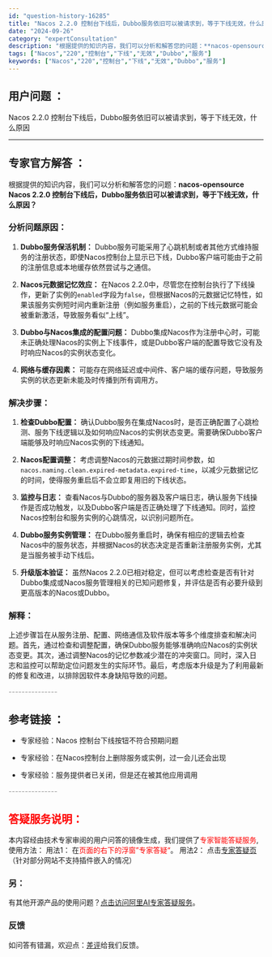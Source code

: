 ```yaml
---
id: "question-history-16285"
title: "Nacos 2.2.0 控制台下线后，Dubbo服务依旧可以被请求到，等于下线无效，什么原因"
date: "2024-09-26"
category: "expertConsultation"
description: "根据提供的知识内容，我们可以分析和解答您的问题：**nacos-opensource Nacos 2.2.0 控制台下线后，Dubbo服务依旧可以被请求到，等于下线无效，什么原因？**### 分析问题原因：1. **Dubbo服务保活机制：** Dubbo服务可能采用了心跳机制或者其他方式维持服务的"
tags: ["Nacos","220","控制台","下线","无效","Dubbo","服务"]
keywords: ["Nacos","220","控制台","下线","无效","Dubbo","服务"]
---
```


## 用户问题 ： 
 Nacos 2.2.0 控制台下线后，Dubbo服务依旧可以被请求到，等于下线无效，什么原因  

---------------
## 专家官方解答 ：

根据提供的知识内容，我们可以分析和解答您的问题：**nacos-opensource Nacos 2.2.0 控制台下线后，Dubbo服务依旧可以被请求到，等于下线无效，什么原因？**

### 分析问题原因：

1. **Dubbo服务保活机制：** Dubbo服务可能采用了心跳机制或者其他方式维持服务的注册状态，即使Nacos控制台上显示已下线，Dubbo客户端可能由于之前的注册信息或本地缓存依然尝试与之通信。

2. **Nacos元数据记忆效应：** 在Nacos 2.2.0中，尽管您在控制台执行了下线操作，更新了实例的`enabled`字段为`false`，但根据Nacos的元数据记忆特性，如果该服务实例短时间内重新注册（例如服务重启），之前的下线元数据可能会被重新激活，导致服务看似“上线”。

3. **Dubbo与Nacos集成的配置问题：** Dubbo集成Nacos作为注册中心时，可能未正确处理Nacos的实例上下线事件，或是Dubbo客户端的配置导致它没有及时响应Nacos的实例状态变化。

4. **网络与缓存因素：** 可能存在网络延迟或中间件、客户端的缓存问题，导致服务实例的状态更新未能及时传播到所有调用方。

### 解决步骤：

1. **检查Dubbo配置：** 确认Dubbo服务在集成Nacos时，是否正确配置了心跳检测、服务下线逻辑以及如何响应Nacos的实例状态变更。需要确保Dubbo客户端能够及时响应Nacos实例的下线通知。

2. **Nacos配置调整：** 考虑调整Nacos的元数据过期时间参数，如`nacos.naming.clean.expired-metadata.expired-time`，以减少元数据记忆的时间，使得服务重启后不会立即复用旧的下线状态。

3. **监控与日志：** 查看Nacos与Dubbo的服务器及客户端日志，确认服务下线操作是否成功触发，以及Dubbo客户端是否正确处理了下线通知。同时，监控Nacos控制台和服务实例的心跳情况，以识别问题所在。

4. **Dubbo服务实例管理：** 在Dubbo服务重启时，确保有相应的逻辑去检查Nacos中的服务状态，并根据Nacos的状态决定是否重新注册服务实例，尤其是当服务被手动下线后。

5. **升级版本验证：** 虽然Nacos 2.2.0已相对稳定，但可以考虑检查是否有针对Dubbo集成或Nacos服务管理相关的已知问题修复，并评估是否有必要升级到更高版本的Nacos或Dubbo。

### 解释：

上述步骤旨在从服务注册、配置、网络通信及软件版本等多个维度排查和解决问题。首先，通过检查和调整配置，确保Dubbo服务能够准确响应Nacos的实例状态变更。其次，通过调整Nacos的记忆参数减少潜在的冲突窗口。同时，深入日志和监控可以帮助定位问题发生的实际环节。最后，考虑版本升级是为了利用最新的修复和改进，以排除因软件本身缺陷导致的问题。


<font color="#949494">---------------</font> 


## 参考链接 ：

* 专家经验：Nacos 控制台下线按钮不符合预期问题 
 
 * 专家经验：在Nacos控制台上删除服务或实例，过一会儿还会出现 
 
 * 专家经验：服务提供者已关闭，但是还在被其他应用调用 


 <font color="#949494">---------------</font> 
 


## <font color="#FF0000">答疑服务说明：</font> 

本内容经由技术专家审阅的用户问答的镜像生成，我们提供了<font color="#FF0000">专家智能答疑服务</font>,使用方法：
用法1： 在<font color="#FF0000">页面的右下的浮窗”专家答疑“</font>。
用法2： 点击[专家答疑页](https://answer.opensource.alibaba.com/docs/intro)（针对部分网站不支持插件嵌入的情况）
### 另：


有其他开源产品的使用问题？[点击访问阿里AI专家答疑服务](https://answer.opensource.alibaba.com/docs/intro)。
### 反馈
如问答有错漏，欢迎点：[差评](https://ai.nacos.io/user/feedbackByEnhancerGradePOJOID?enhancerGradePOJOId=16298)给我们反馈。
